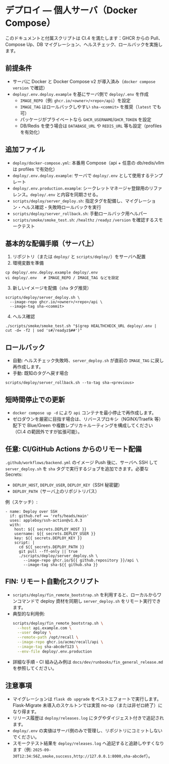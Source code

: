 # デプロイ — 個人サーバ（Docker Compose）

このドキュメントと付属スクリプトは CI.4 を満たします：GHCR からの Pull、Compose Up、DB マイグレーション、ヘルスチェック、ロールバックを実施します。

## 前提条件
- サーバに Docker と Docker Compose v2 が導入済み（`docker compose version` で確認）
- `deploy/.env.deploy.example` を基にサーバ側で `deploy/.env` を作成
  - `IMAGE_REPO`（例: `ghcr.io/<owner>/<repo>/api`）を設定
  - `IMAGE_TAG` はロールバックしやすい `sha-<commit>` を推奨（`latest` でも可）
  - パッケージがプライベートなら `GHCR_USERNAME`/`GHCR_TOKEN` を設定
  - DB/Redis を使う場合は `DATABASE_URL` や `REDIS_URL` 等も設定（profiles を有効化）

## 追加ファイル
- `deploy/docker-compose.yml`: 本番用 Compose（api + 任意の db/redis/vllm は profiles で有効化）
- `deploy/.env.deploy.example`: サーバで `deploy/.env` として使用するテンプレート
- `deploy/.env.production.example`: シークレットマネージャ登録用のリファレンス。`deploy/.env` と内容を同期させる。
- `scripts/deploy/server_deploy.sh`: 指定タグを配備し、マイグレーション・ヘルス確認・失敗時ロールバックを実行
- `scripts/deploy/server_rollback.sh`: 手動ロールバック用ヘルパー
- `scripts/smoke/smoke_test.sh`: `/healthz` `/readyz` `/version` を確認するスモークテスト

## 基本的な配備手順（サーバ上）
1) リポジトリ（または `deploy/` と `scripts/deploy/`）をサーバへ配置
2) 環境変数を準備
```
cp deploy/.env.deploy.example deploy/.env
vi deploy/.env   # IMAGE_REPO / IMAGE_TAG などを設定
```
3) 新しいイメージを配備（`sha` タグ推奨）
```
scripts/deploy/server_deploy.sh \
  --image-repo ghcr.io/<owner>/<repo>/api \
  --image-tag sha-<commit>
```
4) ヘルス確認
```
./scripts/smoke/smoke_test.sh "$(grep HEALTHCHECK_URL deploy/.env | cut -d= -f2 | sed 's#/readyz$##')"
```

## ロールバック
- 自動: ヘルスチェック失敗時、`server_deploy.sh` が直前の `IMAGE_TAG` に戻し再作成します。
- 手動: 既知のタグへ戻す場合
```
scripts/deploy/server_rollback.sh --to-tag sha-<previous>
```

## 短時間停止での更新
- `docker compose up -d` により `api` コンテナを最小停止で再作成します。
- ゼロダウンを厳密に目指す場合は、リバースプロキシ（NGINX/Traefik 等）配下で Blue/Green や複数レプリカ＋ルーティングを構成してください（CI.4 の範囲外ですが拡張可能）。

## 任意: CI/GitHub Actions からのリモート配備
`.github/workflows/backend.yml` のイメージ Push 後に、サーバへ SSH して `server_deploy.sh` を `sha` タグで実行するジョブを追加できます。必要な Secrets:
- `DEPLOY_HOST`, `DEPLOY_USER`, `DEPLOY_KEY`（SSH 秘密鍵）
- `DEPLOY_PATH`（サーバ上のリポジトリパス）

例（スケッチ）:
```
- name: Deploy over SSH
  if: github.ref == 'refs/heads/main'
  uses: appleboy/ssh-action@v1.0.3
  with:
    host: ${{ secrets.DEPLOY_HOST }}
    username: ${{ secrets.DEPLOY_USER }}
    key: ${{ secrets.DEPLOY_KEY }}
    script: |
      cd ${{ secrets.DEPLOY_PATH }}
      git pull --ff-only || true
      ./scripts/deploy/server_deploy.sh \
        --image-repo ghcr.io/${{ github.repository }}/api \
        --image-tag sha-${{ github.sha }}
```


## FIN: リモート自動化スクリプト
- `scripts/deploy/fin_remote_bootstrap.sh` を利用すると、ローカルからワンコマンドで deploy 資材を同期し `server_deploy.sh` をリモート実行できます。
- 典型的な利用例:
  ```bash
  scripts/deploy/fin_remote_bootstrap.sh \
    --host api.example.com \
    --user deploy \
    --remote-path /opt/recall \
    --image-repo ghcr.io/acme/recall/api \
    --image-tag sha-abcdef123 \
    --env-file deploy/.env.production
  ```
- 詳細な手順・CI 組み込み例は `docs/dev/runbooks/fin_general_release.md` を参照してください。

## 注意事項
- マイグレーションは `flask db upgrade` をベストエフォートで実行します。Flask-Migrate 未導入のスケルトンでは実質 no-op（または非ゼロ終了）になり得ます。
- リリース履歴は `deploy/releases.log` にタグやダイジェスト付きで追記されます。
- `deploy/.env` の実値はサーバ側のみで管理し、リポジトリにコミットしないでください。
- スモークテスト結果を `deploy/releases.log` へ追記すると追跡しやすくなります（例: `2025-09-30T12:34:56Z,smoke,success,http://127.0.0.1:8000,sha-abcdef`）。
